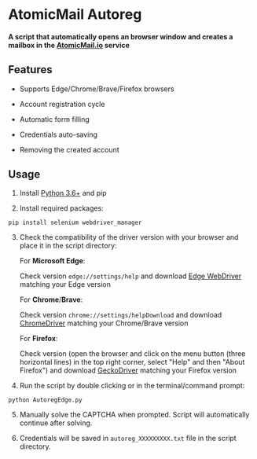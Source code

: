 # AtomicMail Autoreg

#### A script that automatically opens an browser window and creates a mailbox in the [AtomicMail.io](https://atomicmail.io/) service

## Features

- Supports Edge/Chrome/Brave/Firefox browsers

- Account registration cycle

- Automatic form filling

- Credentials auto-saving

- Removing the created account

## Usage

1. Install [Python 3.6+](https://www.python.org/downloads/windows/) and pip

2. Install required packages:

```
pip install selenium webdriver_manager
```

3. Check the compatibility of the driver version with your browser and place it in the script directory:

	For **Microsoft Edge**:

	Check version `edge://settings/help` and download [Edge WebDriver](https://developer.microsoft.com/en-us/microsoft-edge/tools/webdriver/) matching your Edge version

	For **Chrome**/**Brave**:

	Check version `chrome://settings/helpDownload` and download [СhromeDriver](https://developer.chrome.com/docs/chromedriver/downloads) matching your Chrome/Brave version
	
	For **Firefox**:

	Check version (open the browser and click on the menu button (three horizontal lines) in the top right corner, select "Help" and then "About Firefox") and download [GeckoDriver](https://github.com/mozilla/geckodriver/releases) matching your Firefox version

5. Run the script by double clicking or in the terminal/command prompt:

```
python AutoregEdge.py
```

5. Manually solve the CAPTCHA when prompted. Script will automatically continue after solving.

6. Credentials will be saved in `autoreg_XXXXXXXXX.txt` file in the script directory.
